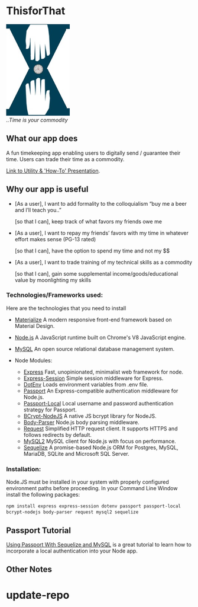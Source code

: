# ThisforThat
![logo](https://github.com/ShelbyMarks/thisforthatlogo/blob/master/logo-2-min.jpg)          
*..Time is your commodity*


## What our app does
A fun timekeeping app enabling users to digitally send / guarantee their time. Users can trade their time as a commodity.

[Link to Utility & 'How-To' Presentation](https://docs.google.com/presentation/d/1uA_43nVqHdSI4JL2xRRFDQ8iGCQ6Bs9nPDWTTvkVieo/edit?usp=sharing).

## Why our app is useful
* [As a user], I want to add formality to the colloquialism “buy me a beer and I’ll teach you..”
   <p>[so that I can], keep track of what favors my friends owe me</P>

* [As a user], I want to repay my friends’ favors with my time in whatever effort makes sense (PG-13 rated)
   <p>[so that I can], have the option to spend my time and not my $$</P>

* [As a user], I want to trade training of my technical skills as a commodity
   <p>[so that I can], gain some supplemental income/goods/educational value by moonlighting my skills</P>

### Technologies/Frameworks used:
Here are the technologies that you need to install 
* [Materialize](https://getbootstrap.com/) A modern responsive front-end framework based on Material Design.
* [Node.js](https://nodejs.org/en/) A JavaScript runtime built on Chrome's V8 JavaScript engine.
* [MySQL](https://www.mysql.com/) An open source relational database management system.

* Node Modules:
    * [Express](https://materializecss.com/) Fast, unopinionated, minimalist web framework for node.
    * [Express-Session](https://www.npmjs.com/package/express-session) Simple session middleware for Express.
    * [DotEnv](https://www.npmjs.com/package/dotenv) Loads environment variables from .env file.
    * [Passport](https://www.npmjs.com/package/passport) An Express-compatible authentication middleware for Node.js.
    * [Passport-Local](https://www.npmjs.com/package/passport-local) Local username and password authentication strategy for Passport.
    * [BCrypt-NodeJS](https://www.npmjs.com/package/bcrypt-nodejs) A native JS bcrypt library for NodeJS.
    * [Body-Parser](https://www.npmjs.com/package/body-parser) Node.js body parsing middleware.
    * [Request](https://www.npmjs.com/package/request) Simplified HTTP request client. It supports HTTPS and follows redirects by default.
    * [MySQL2](https://www.npmjs.com/package/mysql2) MySQL client for Node.js with focus on performance. 
    * [Sequelize](https://www.npmjs.com/package/sequelize) A promise-based Node.js ORM for Postgres, MySQL, MariaDB, SQLite and Microsoft SQL Server.

### Installation:
Node.JS must be installed in your system with properly configured environment paths before proceeding.
In your Command Line Window install the following packages:
```
npm install express express-session dotenv passport passport-local bcrypt-nodejs body-parser request mysql2 sequelize
```

## Passport Tutorial
[Using Passport With Sequelize and MySQL](https://code.tutsplus.com/tutorials/using-passport-with-sequelize-and-mysql--cms-27537) is a great tutorial to learn how to incorporate a local authentication into your Node app.

## Other Notes

# update-repo

